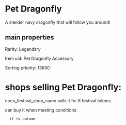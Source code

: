 # Pet Dragonfly

A slender navy dragonfly that will follow you around!

## main properties

Rarity: Legendary

Item uid: Pet Dragonfly Accessory

Sorting priority: 13800

# shops selling Pet Dragonfly:

coco_festival_shop_name sells it for 8 festival tokens.

  can buy it when meeting conditions: 

    - it is autumn